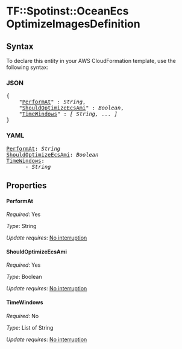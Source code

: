 # TF::Spotinst::OceanEcs OptimizeImagesDefinition

## Syntax

To declare this entity in your AWS CloudFormation template, use the following syntax:

### JSON

<pre>
{
    "<a href="#performat" title="PerformAt">PerformAt</a>" : <i>String</i>,
    "<a href="#shouldoptimizeecsami" title="ShouldOptimizeEcsAmi">ShouldOptimizeEcsAmi</a>" : <i>Boolean</i>,
    "<a href="#timewindows" title="TimeWindows">TimeWindows</a>" : <i>[ String, ... ]</i>
}
</pre>

### YAML

<pre>
<a href="#performat" title="PerformAt">PerformAt</a>: <i>String</i>
<a href="#shouldoptimizeecsami" title="ShouldOptimizeEcsAmi">ShouldOptimizeEcsAmi</a>: <i>Boolean</i>
<a href="#timewindows" title="TimeWindows">TimeWindows</a>: <i>
      - String</i>
</pre>

## Properties

#### PerformAt

_Required_: Yes

_Type_: String

_Update requires_: [No interruption](https://docs.aws.amazon.com/AWSCloudFormation/latest/UserGuide/using-cfn-updating-stacks-update-behaviors.html#update-no-interrupt)

#### ShouldOptimizeEcsAmi

_Required_: Yes

_Type_: Boolean

_Update requires_: [No interruption](https://docs.aws.amazon.com/AWSCloudFormation/latest/UserGuide/using-cfn-updating-stacks-update-behaviors.html#update-no-interrupt)

#### TimeWindows

_Required_: No

_Type_: List of String

_Update requires_: [No interruption](https://docs.aws.amazon.com/AWSCloudFormation/latest/UserGuide/using-cfn-updating-stacks-update-behaviors.html#update-no-interrupt)

